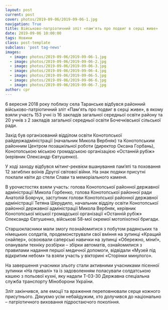 ```yaml
---
layout: post
current: post
cover: photos/2019-09-06/2019-09-06-1.jpg
navigation: True
title: Військово-патріотичний зліт «пам'ять про подвиг в серці живе»
date: 2019-09-06 10:00:00
tags: Новини
class: post-template
subclass: 'post tag-news'
images:
  - image: photos/2019-09-06/2019-09-06-1.jpg
  - image: photos/2019-09-06/2019-09-06-2.jpg
  - image: photos/2019-09-06/2019-09-06-3.jpg
  - image: photos/2019-09-06/2019-09-06-4.jpg
  - image: photos/2019-09-06/2019-09-06-5.jpg
  - image: photos/2019-09-06/2019-09-06-6.jpg
  - image: photos/2019-09-06/2019-09-06-7.jpg
author: cpr
---
```


6 вересня 2018 року поблизу села Таранське відбувся районний військово-патріотичний зліт «Пам'ять про подвиг в серці живе»,  в якому взяли участь 153 учні із 16  закладів загальної середньої освіти  району та  20 учнів з 2 закладів загальної середньої освіти  Бочечківської сільської ради.

Захід був організований відділом освіти Конотопської райдержадміністрації (начальник Микола Вербняк) та  Конотопським районним Центром позашкільної роботи (директор Оксана Горбань), Конотопською міською громадською організацією «Останній рубіж» (керівник Олександр Євтушенко).

У ході заходу відбувся  мітинг-реквієм вшанування пам’яті та  поховання 12 загиблих  воїнів Другої світової війни. На знак подяки присутні  поклали квіти до стели Слави та меморіального каменя.

В урочистостях взяли участь: голова Конотопської районної державної адміністрації Микола Горбенко, голова Конотопської районної ради Анатолій Боярчук, заступник голови Конотопської районної державної адміністрації Тетяна Шерудило, начальник відділу освіти Конотопської районної державної адміністрації Микола Вербняк, керівник Конотопської міської громадської організації «Останній рубіж» Олександр Євтушенко, військові 58-мої окремої мотопіхотної бригади.

Старшокласники  мали змогу познайомитися з побутом радянських та німецьких солдатів, продемонстрували свої вміння на зупинці  «Кращий снайпер», освоювали саперські навички на зупинці «Обережно, міни!», опанували техніку розбірки – збірки автоматів, ознайомилися з правилами надання першої медичної допомоги,  відвідали «Музей під відкритим небом» та взяли участь у вікторині «Сторінки минулого».

На завершення учасники зльоту стали активними учасниками пісенної зупинки  «На привалі» та  із задоволенням поласували солдатською кашею  з польової кухні, яку надали  Т-03-30 Державна спеціальна служба транспорту Міноборони України.

Зліт закінчився, але емоції та враження переповнювали серце кожного присутнього. Дякуємо усім небайдужим, хто долучився до національно – патріотичного виховання підростаючого покоління.
